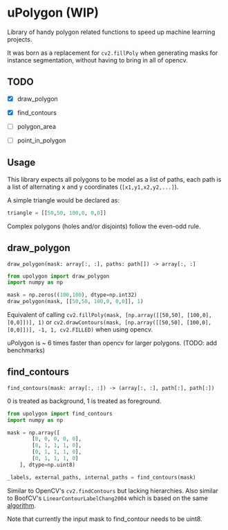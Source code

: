 # uPolygon (WIP)
Library of handy polygon related functions to speed up machine learning projects.

It was born as a replacement for `cv2.fillPoly` when generating masks for instance segmentation, without having to bring in all of opencv.

## TODO
- [x] draw_polygon
- [x] find_contours
- [ ] polygon_area
- [ ] point_in_polygon


## Usage
This library expects all polygons to be model as a list of paths, each path is a list of alternating x and y coordinates (`[x1,y1,x2,y2,...]`). 

A simple triangle would be declared as: 
```python
triangle = [[50,50, 100,0, 0,0]]
```

Complex polygons (holes and/or disjoints) follow the even-odd rule. 


## draw_polygon

`draw_polygon(mask: array[:, :], paths: path[]) -> array[:, :]`

```python
from upolygon import draw_polygon 
import numpy as np

mask = np.zeros((100,100), dtype=np.int32)
draw_polygon(mask, [[50,50, 100,0, 0,0]], 1)
```

Equivalent of calling `cv2.fillPoly(mask, [np.array([[50,50], [100,0], [0,0]])], 1)` or `cv2.drawContours(mask, [np.array([[50,50], [100,0], [0,0]])], -1, 1, cv2.FILLED)` when using opencv. 

uPolygon is ~ 6 times faster than opencv for larger polygons. (TODO: add benchmarks)

## find_contours
`find_contours(mask: array[:, :]) -> (array[:, :], path[:], path[:])`

0 is treated as background, 1 is treated as foreground. 
```python
from upolygon import find_contours
import numpy as np

mask = np.array([
        [0, 0, 0, 0, 0],
        [0, 1, 1, 1, 0],
        [0, 1, 1, 1, 0],
        [0, 1, 1, 1, 0]
    ], dtype=np.uint8)

_labels, external_paths, internal_paths = find_contours(mask)
```

Similar to OpenCV's `cv2.findContours` but lacking hierarchies. Also similar to BoofCV's `LinearContourLabelChang2004` which is based on the same [algorithm](https://www.iis.sinica.edu.tw/papers/fchang/1362-F.pdf).


Note that currently the input mask to find_contour needs to be uint8.

